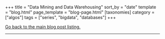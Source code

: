 +++
title = "Data Mining and Data Warehousing"
sort_by = "date"
template = "blog.html"
page_template = "blog-page.html"
[taxonomies]
category = ["algos"]
tags = ["series", "bigdata", "databases"]
+++

[Go back to the main blog post listing.](/blog)

---
